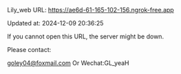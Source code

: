 Lily_web URL: https://ae6d-61-165-102-156.ngrok-free.app

Updated at: 2024-12-09 20:36:25

If you cannot open this URL, the server might be down.

Please contact: 

goley04@foxmail.com Or Wechat:GL_yeaH